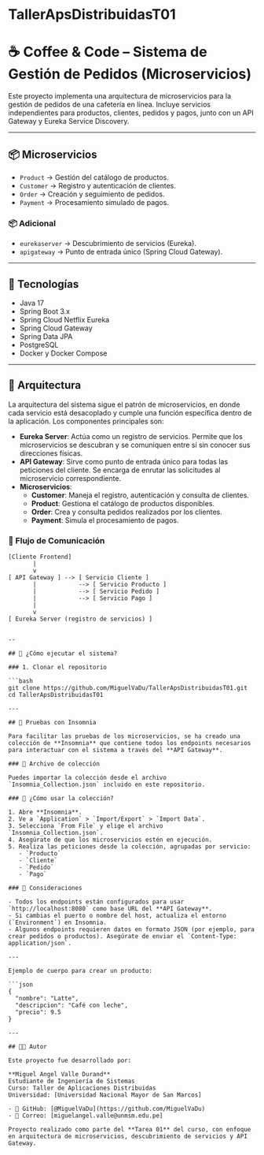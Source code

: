 # TallerApsDistribuidasT01
# ☕ Coffee & Code – Sistema de Gestión de Pedidos (Microservicios)

Este proyecto implementa una arquitectura de microservicios para la gestión de pedidos de una cafetería en línea. Incluye servicios independientes para productos, clientes, pedidos y pagos, junto con un API Gateway y Eureka Service Discovery.

---

## 📦 Microservicios

- `Product` → Gestión del catálogo de productos.  
- `Customer` → Registro y autenticación de clientes.  
- `Order` → Creación y seguimiento de pedidos.  
- `Payment` → Procesamiento simulado de pagos.  

### 📦 Adicional
- `eurekaserver` → Descubrimiento de servicios (Eureka).  
- `apigateway` → Punto de entrada único (Spring Cloud Gateway).  

---

## 🧱 Tecnologías

- Java 17  
- Spring Boot 3.x  
- Spring Cloud Netflix Eureka  
- Spring Cloud Gateway  
- Spring Data JPA  
- PostgreSQL  
- Docker y Docker Compose  

---

## 🧱 Arquitectura

La arquitectura del sistema sigue el patrón de microservicios, en donde cada servicio está desacoplado y cumple una función específica dentro de la aplicación. Los componentes principales son:

- **Eureka Server**: Actúa como un registro de servicios. Permite que los microservicios se descubran y se comuniquen entre sí sin conocer sus direcciones físicas.
- **API Gateway**: Sirve como punto de entrada único para todas las peticiones del cliente. Se encarga de enrutar las solicitudes al microservicio correspondiente.
- **Microservicios**:
  - **Customer**: Maneja el registro, autenticación y consulta de clientes.
  - **Product**: Gestiona el catálogo de productos disponibles.
  - **Order**: Crea y consulta pedidos realizados por los clientes.
  - **Payment**: Simula el procesamiento de pagos.

### 🔗 Flujo de Comunicación

```text
[Cliente Frontend]
       |
       v
[ API Gateway ] --> [ Servicio Cliente ]
       |            --> [ Servicio Producto ]
       |            --> [ Servicio Pedido ]
       |            --> [ Servicio Pago ]
       |
       v
[ Eureka Server (registro de servicios) ]


--

## 🚀 ¿Cómo ejecutar el sistema?

### 1. Clonar el repositorio

```bash
git clone https://github.com/MiguelVaDu/TallerApsDistribuidasT01.git
cd TallerApsDistribuidasT01

---

## 🧪 Pruebas con Insomnia

Para facilitar las pruebas de los microservicios, se ha creado una colección de **Insomnia** que contiene todos los endpoints necesarios para interactuar con el sistema a través del **API Gateway**.

### 📁 Archivo de colección

Puedes importar la colección desde el archivo `Insomnia_Collection.json` incluido en este repositorio.

### 🚀 ¿Cómo usar la colección?

1. Abre **Insomnia**.
2. Ve a `Application` > `Import/Export` > `Import Data`.
3. Selecciona `From File` y elige el archivo `Insomnia_Collection.json`.
4. Asegúrate de que los microservicios estén en ejecución.
5. Realiza las peticiones desde la colección, agrupadas por servicio:
   - `Producto`
   - `Cliente`
   - `Pedido`
   - `Pago`

### 📌 Consideraciones

- Todos los endpoints están configurados para usar `http://localhost:8080` como base URL del **API Gateway**.
- Si cambias el puerto o nombre del host, actualiza el entorno (`Environment`) en Insomnia.
- Algunos endpoints requieren datos en formato JSON (por ejemplo, para crear pedidos o productos). Asegúrate de enviar el `Content-Type: application/json`.

---

Ejemplo de cuerpo para crear un producto:

```json
{
  "nombre": "Latte",
  "descripcion": "Café con leche",
  "precio": 9.5
}

---

## 👨‍💻 Autor

Este proyecto fue desarrollado por:

**Miguel Angel Valle Durand**  
Estudiante de Ingeniería de Sistemas  
Curso: Taller de Aplicaciones Distribuidas  
Universidad: [Universidad Nacional Mayor de San Marcos]  

- 🔗 GitHub: [@MiguelVaDu](https://github.com/MiguelVaDu)
- 📧 Correo: [miguelangel.valle@unmsm.edu.pe]

Proyecto realizado como parte del **Tarea 01** del curso, con enfoque en arquitectura de microservicios, descubrimiento de servicios y API Gateway.
